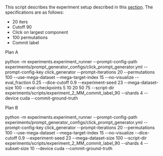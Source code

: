 This script describes the experiment setup described in this [section](https://docs.google.com/document/d/1a4dhsl_HwfEay5tG1ce-zobzbu1J2rUUKZwnQOdPvf0/edit?tab=t.0#heading=h.pwkidcjvadgm). The specifications are as follows:

- 20 iters
- Cutoff 90
- Click on largest component
- 100 permutations
- Commit label


Plan A

python -m experiments.experiment_runner --prompt-config-path experiments/prompt_generator_configs/click_prompt_generator.yml --prompt-config-key click_generator --prompt-iterations 20 --permutations 100 --use-mega-dataset --mega-target-index 15 --no-visualize --eval_fraction 0.25 --dice-cutoff 0.9 --experiment-seed 23 --mega-dataset-size 100 --eval-checkpoints 5 10 20 50 75 --script-dir experiments/scripts/experiment_2_MM_commit_label_90 --shards 4 --device cuda --commit-ground-truth

Plan B 

python -m experiments.experiment_runner --prompt-config-path experiments/prompt_generator_configs/click_prompt_generator.yml --prompt-config-key click_generator --prompt-iterations 20 --permutations 100 --use-mega-dataset --mega-target-index 15 --no-visualize --dice-cutoff 0.9 --experiment-seed 23 --mega-dataset-size 100 --script-dir experiments/scripts/experiment_2_MM_commit_label_90 --shards 4 --subset-size 10 --device cuda --commit-ground-truth

